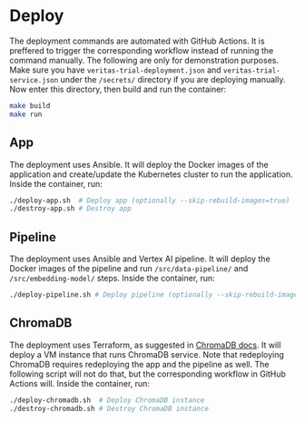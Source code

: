 # Deploy

The deployment commands are automated with GitHub Actions. It is preffered to trigger the corresponding workflow instead of running the command manually. The following are only for demonstration purposes. Make sure you have `veritas-trial-deployment.json` and `veritas-trial-service.json` under the `/secrets/` directory if you are deploying manually. Now enter this directory, then build and run the container:

```bash
make build
make run
```

## App

The deployment uses Ansible. It will deploy the Docker images of the application and create/update the Kubernetes cluster to run the application. Inside the container, run:

```bash
./deploy-app.sh  # Deploy app (optionally --skip-rebuild-images=true)
./destroy-app.sh # Destroy app
```

## Pipeline

The deployment uses Ansible and Vertex AI pipeline. It will deploy the Docker images of the pipeline and run `/src/data-pipeline/` and `/src/embedding-model/` steps. Inside the container, run:

```bash
./deploy-pipeline.sh # Deploy pipeline (optionally --skip-rebuild-images=true)
```


## ChromaDB

The deployment uses Terraform, as suggested in [ChromaDB docs](https://docs.trychroma.com/deployment/gcp). It will deploy a VM instance that runs ChromaDB service. Note that redeploying ChromaDB requires redeploying the app and the pipeline as well. The following script will not do that, but the corresponding workflow in GitHub Actions will. Inside the container, run:

```bash
./deploy-chromadb.sh  # Deploy ChromaDB instance
./destroy-chromadb.sh # Destroy ChromaDB instance
```
